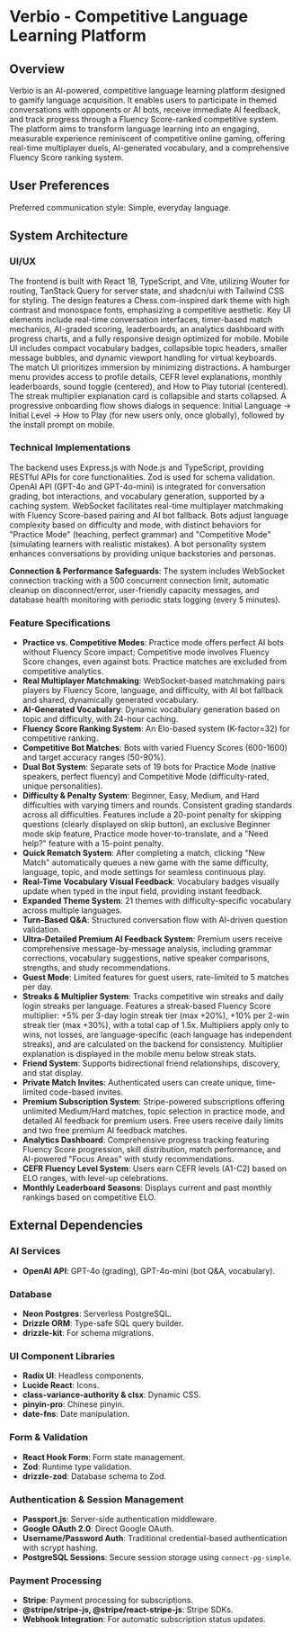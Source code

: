 # Verbio - Competitive Language Learning Platform

## Overview
Verbio is an AI-powered, competitive language learning platform designed to gamify language acquisition. It enables users to participate in themed conversations with opponents or AI bots, receive immediate AI feedback, and track progress through a Fluency Score-ranked competitive system. The platform aims to transform language learning into an engaging, measurable experience reminiscent of competitive online gaming, offering real-time multiplayer duels, AI-generated vocabulary, and a comprehensive Fluency Score ranking system.

## User Preferences
Preferred communication style: Simple, everyday language.

## System Architecture

### UI/UX
The frontend is built with React 18, TypeScript, and Vite, utilizing Wouter for routing, TanStack Query for server state, and shadcn/ui with Tailwind CSS for styling. The design features a Chess.com-inspired dark theme with high contrast and monospace fonts, emphasizing a competitive aesthetic. Key UI elements include real-time conversation interfaces, timer-based match mechanics, AI-graded scoring, leaderboards, an analytics dashboard with progress charts, and a fully responsive design optimized for mobile. Mobile UI includes compact vocabulary badges, collapsible topic headers, smaller message bubbles, and dynamic viewport handling for virtual keyboards. The match UI prioritizes immersion by minimizing distractions. A hamburger menu provides access to profile details, CEFR level explanations, monthly leaderboards, sound toggle (centered), and How to Play tutorial (centered). The streak multiplier explanation card is collapsible and starts collapsed. A progressive onboarding flow shows dialogs in sequence: Initial Language → Initial Level → How to Play (for new users only, once globally), followed by the install prompt on mobile.

### Technical Implementations
The backend uses Express.js with Node.js and TypeScript, providing RESTful APIs for core functionalities. Zod is used for schema validation. OpenAI API (GPT-4o and GPT-4o-mini) is integrated for conversation grading, bot interactions, and vocabulary generation, supported by a caching system. WebSocket facilitates real-time multiplayer matchmaking with Fluency Score-based pairing and AI bot fallback. Bots adjust language complexity based on difficulty and mode, with distinct behaviors for "Practice Mode" (teaching, perfect grammar) and "Competitive Mode" (simulating learners with realistic mistakes). A bot personality system enhances conversations by providing unique backstories and personas.

**Connection & Performance Safeguards**: The system includes WebSocket connection tracking with a 500 concurrent connection limit, automatic cleanup on disconnect/error, user-friendly capacity messages, and database health monitoring with periodic stats logging (every 5 minutes).

### Feature Specifications
- **Practice vs. Competitive Modes**: Practice mode offers perfect AI bots without Fluency Score impact; Competitive mode involves Fluency Score changes, even against bots. Practice matches are excluded from competitive analytics.
- **Real Multiplayer Matchmaking**: WebSocket-based matchmaking pairs players by Fluency Score, language, and difficulty, with AI bot fallback and shared, dynamically generated vocabulary.
- **AI-Generated Vocabulary**: Dynamic vocabulary generation based on topic and difficulty, with 24-hour caching.
- **Fluency Score Ranking System**: An Elo-based system (K-factor=32) for competitive ranking.
- **Competitive Bot Matches**: Bots with varied Fluency Scores (600-1600) and target accuracy ranges (50-90%).
- **Dual Bot System**: Separate sets of 19 bots for Practice Mode (native speakers, perfect fluency) and Competitive Mode (difficulty-rated, unique personalities).
- **Difficulty & Penalty System**: Beginner, Easy, Medium, and Hard difficulties with varying timers and rounds. Consistent grading standards across all difficulties. Features include a 20-point penalty for skipping questions (clearly displayed on skip button), an exclusive Beginner mode skip feature, Practice mode hover-to-translate, and a "Need help?" feature with a 15-point penalty.
- **Quick Rematch System**: After completing a match, clicking "New Match" automatically queues a new game with the same difficulty, language, topic, and mode settings for seamless continuous play.
- **Real-Time Vocabulary Visual Feedback**: Vocabulary badges visually update when typed in the input field, providing instant feedback.
- **Expanded Theme System**: 21 themes with difficulty-specific vocabulary across multiple languages.
- **Turn-Based Q&A**: Structured conversation flow with AI-driven question validation.
- **Ultra-Detailed Premium AI Feedback System**: Premium users receive comprehensive message-by-message analysis, including grammar corrections, vocabulary suggestions, native speaker comparisons, strengths, and study recommendations.
- **Guest Mode**: Limited features for guest users, rate-limited to 5 matches per day.
- **Streaks & Multiplier System**: Tracks competitive win streaks and daily login streaks per language. Features a streak-based Fluency Score multiplier: +5% per 3-day login streak tier (max +20%), +10% per 2-win streak tier (max +30%), with a total cap of 1.5x. Multipliers apply only to wins, not losses, are language-specific (each language has independent streaks), and are calculated on the backend for consistency. Multiplier explanation is displayed in the mobile menu below streak stats.
- **Friend System**: Supports bidirectional friend relationships, discovery, and stat display.
- **Private Match Invites**: Authenticated users can create unique, time-limited code-based invites.
- **Premium Subscription System**: Stripe-powered subscriptions offering unlimited Medium/Hard matches, topic selection in practice mode, and detailed AI feedback for premium users. Free users receive daily limits and two free premium AI feedback matches.
- **Analytics Dashboard**: Comprehensive progress tracking featuring Fluency Score progression, skill distribution, match performance, and AI-powered "Focus Areas" with study recommendations.
- **CEFR Fluency Level System**: Users earn CEFR levels (A1-C2) based on ELO ranges, with level-up celebrations.
- **Monthly Leaderboard Seasons**: Displays current and past monthly rankings based on competitive ELO.

## External Dependencies

### AI Services
- **OpenAI API**: GPT-4o (grading), GPT-4o-mini (bot Q&A, vocabulary).

### Database
- **Neon Postgres**: Serverless PostgreSQL.
- **Drizzle ORM**: Type-safe SQL query builder.
- **drizzle-kit**: For schema migrations.

### UI Component Libraries
- **Radix UI**: Headless components.
- **Lucide React**: Icons.
- **class-variance-authority & clsx**: Dynamic CSS.
- **pinyin-pro**: Chinese pinyin.
- **date-fns**: Date manipulation.

### Form & Validation
- **React Hook Form**: Form state management.
- **Zod**: Runtime type validation.
- **drizzle-zod**: Database schema to Zod.

### Authentication & Session Management
- **Passport.js**: Server-side authentication middleware.
- **Google OAuth 2.0**: Direct Google OAuth.
- **Username/Password Auth**: Traditional credential-based authentication with scrypt hashing.
- **PostgreSQL Sessions**: Secure session storage using `connect-pg-simple`.

### Payment Processing
- **Stripe**: Payment processing for subscriptions.
- **@stripe/stripe-js, @stripe/react-stripe-js**: Stripe SDKs.
- **Webhook Integration**: For automatic subscription status updates.